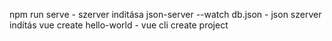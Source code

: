 npm run serve - szerver inditása
json-server --watch db.json - json szerver indítás
vue create hello-world - vue cli create project